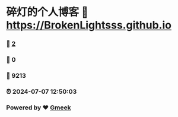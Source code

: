 # 碎灯的个人博客 :link: https://BrokenLightsss.github.io 
### :page_facing_up: [2](https://BrokenLightsss.github.io/tag.html) 
### :speech_balloon: 0 
### :hibiscus: 9213 
### :alarm_clock: 2024-07-07 12:50:03 
### Powered by :heart: [Gmeek](https://github.com/Meekdai/Gmeek)
